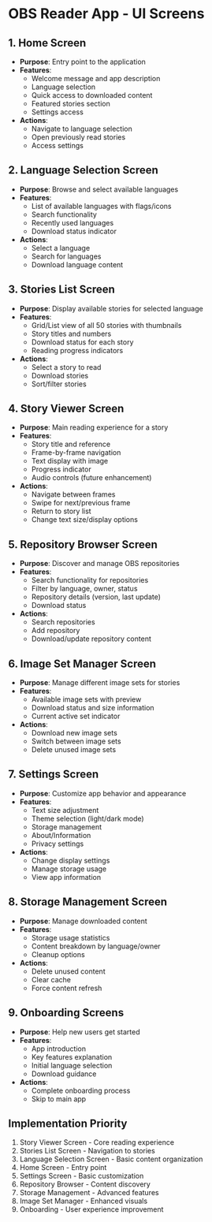 # OBS Reader App - UI Screens

## 1. Home Screen
- **Purpose**: Entry point to the application
- **Features**:
  - Welcome message and app description
  - Language selection
  - Quick access to downloaded content
  - Featured stories section
  - Settings access
- **Actions**:
  - Navigate to language selection
  - Open previously read stories
  - Access settings

## 2. Language Selection Screen
- **Purpose**: Browse and select available languages
- **Features**:
  - List of available languages with flags/icons
  - Search functionality
  - Recently used languages
  - Download status indicator
- **Actions**:
  - Select a language
  - Search for languages
  - Download language content

## 3. Stories List Screen
- **Purpose**: Display available stories for selected language
- **Features**:
  - Grid/List view of all 50 stories with thumbnails
  - Story titles and numbers
  - Download status for each story
  - Reading progress indicators
- **Actions**:
  - Select a story to read
  - Download stories
  - Sort/filter stories

## 4. Story Viewer Screen
- **Purpose**: Main reading experience for a story
- **Features**:
  - Story title and reference
  - Frame-by-frame navigation
  - Text display with image
  - Progress indicator
  - Audio controls (future enhancement)
- **Actions**:
  - Navigate between frames
  - Swipe for next/previous frame
  - Return to story list
  - Change text size/display options

## 5. Repository Browser Screen
- **Purpose**: Discover and manage OBS repositories
- **Features**:
  - Search functionality for repositories
  - Filter by language, owner, status
  - Repository details (version, last update)
  - Download status
- **Actions**:
  - Search repositories
  - Add repository
  - Download/update repository content

## 6. Image Set Manager Screen
- **Purpose**: Manage different image sets for stories
- **Features**:
  - Available image sets with preview
  - Download status and size information
  - Current active set indicator
- **Actions**:
  - Download new image sets
  - Switch between image sets
  - Delete unused image sets

## 7. Settings Screen
- **Purpose**: Customize app behavior and appearance
- **Features**:
  - Text size adjustment
  - Theme selection (light/dark mode)
  - Storage management
  - About/Information
  - Privacy settings
- **Actions**:
  - Change display settings
  - Manage storage usage
  - View app information

## 8. Storage Management Screen
- **Purpose**: Manage downloaded content
- **Features**:
  - Storage usage statistics
  - Content breakdown by language/owner
  - Cleanup options
- **Actions**:
  - Delete unused content
  - Clear cache
  - Force content refresh

## 9. Onboarding Screens
- **Purpose**: Help new users get started
- **Features**:
  - App introduction
  - Key features explanation
  - Initial language selection
  - Download guidance
- **Actions**:
  - Complete onboarding process
  - Skip to main app

## Implementation Priority
1. Story Viewer Screen - Core reading experience
2. Stories List Screen - Navigation to stories
3. Language Selection Screen - Basic content organization
4. Home Screen - Entry point
5. Settings Screen - Basic customization
6. Repository Browser - Content discovery
7. Storage Management - Advanced features
8. Image Set Manager - Enhanced visuals
9. Onboarding - User experience improvement
